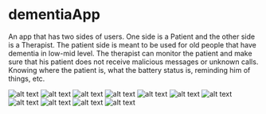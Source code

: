 # dementiaApp
An app that has two sides of users.
One side is a Patient and the other side is a Therapist.
The patient side is meant to be used for old people that have dementia in low-mid level.
The therapist can monitor the patient and make sure that his patient does not receive malicious messages or unknown calls.
Knowing where the patient is, what the battery status is, reminding him of things, etc.

![alt text](https://github.com/NatiHazi/dementiaApp/blob/v1/%D7%AA%D7%9E%D7%95%D7%A0%D7%941.jpg)
![alt text](https://github.com/NatiHazi/dementiaApp/blob/v1/%D7%AA%D7%9E%D7%95%D7%A0%D7%942.jpg)
![alt text](https://github.com/NatiHazi/dementiaApp/blob/v1/%D7%AA%D7%9E%D7%95%D7%A0%D7%943.jpg)
![alt text](https://github.com/NatiHazi/dementiaApp/blob/v1/%D7%AA%D7%9E%D7%95%D7%A0%D7%944.jpg)
![alt text](https://github.com/NatiHazi/dementiaApp/blob/v1/%D7%AA%D7%9E%D7%95%D7%A0%D7%945.jpg)
![alt text](https://github.com/NatiHazi/dementiaApp/blob/v1/%D7%AA%D7%9E%D7%95%D7%A0%D7%946.jpg)
![alt text](https://github.com/NatiHazi/dementiaApp/blob/v1/%D7%AA%D7%9E%D7%95%D7%A0%D7%947.jpg)
![alt text](https://github.com/NatiHazi/dementiaApp/blob/v1/%D7%AA%D7%9E%D7%95%D7%A0%D7%948.jpg)
![alt text](https://github.com/NatiHazi/dementiaApp/blob/v1/%D7%AA%D7%9E%D7%95%D7%A0%D7%949.jpg)
![alt text](https://github.com/NatiHazi/dementiaApp/blob/v1/%D7%AA%D7%9E%D7%95%D7%A0%D7%9410.jpg)
![alt text](https://github.com/NatiHazi/dementiaApp/blob/v1/%D7%AA%D7%9E%D7%95%D7%A0%D7%9411.jpg)
